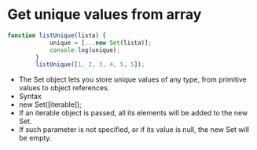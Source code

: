 # Get unique values from array

```javascript
function listUnique(lista) {
            unique = [...new Set(lista)];
            console.log(unique);
        }
        listUnique([1, 2, 3, 4, 5, 5]);
```

- The Set object lets you store unique values ​​of any type, from primitive values ​​to object references.
- Syntax  
- new Set([iterable]);
- If an iterable object is passed, all its elements will be added to the new Set.
- If such parameter is not specified, or if its value is null, the new Set will be empty.
